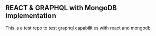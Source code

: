 ## REACT & GRAPHQL with MongoDB implementation

This is a test repo to test graphql capabilities with react and mongodb